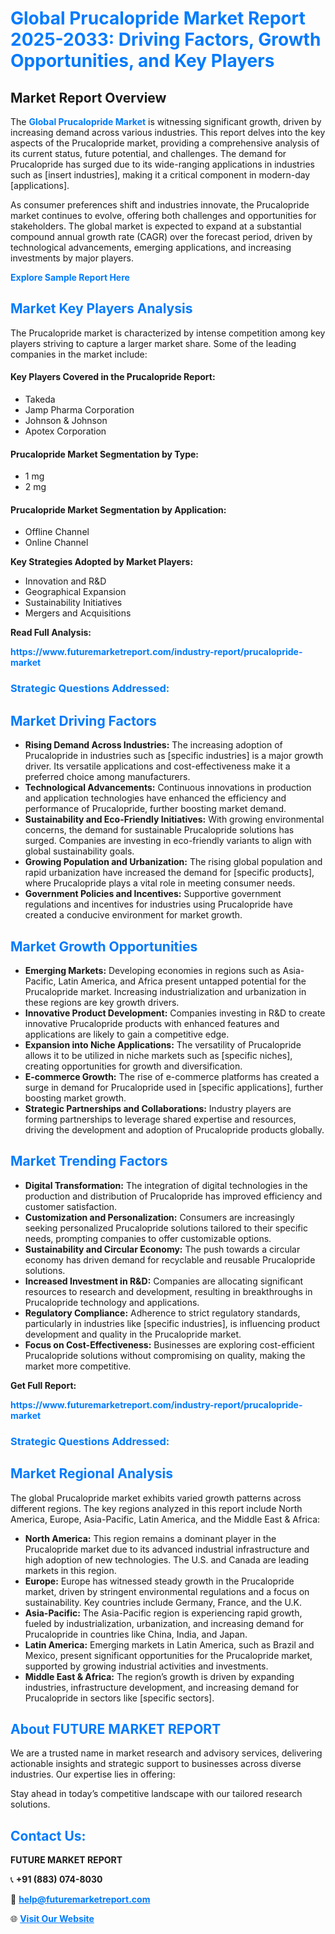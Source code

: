 <h1 style="color: #007BFF;">Global Prucalopride Market Report 2025-2033: Driving Factors, Growth Opportunities, and Key Players</h1>

<section id="overview">
<h2>Market Report Overview</h2>
<p>The <a href="https://www.futuremarketreport.com/industry-report/prucalopride-market" style="color: #007BFF; text-decoration: none;"><strong>Global Prucalopride Market</strong></a> is witnessing significant growth, driven by increasing demand across various industries. This report delves into the key aspects of the Prucalopride market, providing a comprehensive analysis of its current status, future potential, and challenges. The demand for Prucalopride has surged due to its wide-ranging applications in industries such as [insert industries], making it a critical component in modern-day [applications].</p>
<p>As consumer preferences shift and industries innovate, the Prucalopride market continues to evolve, offering both challenges and opportunities for stakeholders. The global market is expected to expand at a substantial compound annual growth rate (CAGR) over the forecast period, driven by technological advancements, emerging applications, and increasing investments by major players.</p>
</section>

<section id="overview">
<p><a href="https://www.futuremarketreport.com/request-sample/reportId=79240" style="color: #007BFF; text-decoration: none;"><strong>Explore Sample Report Here</strong></a></p>
</section>

<section id="key-players">
<h2 style="color: #007BFF;">Market Key Players Analysis</h2>
<p>The Prucalopride market is characterized by intense competition among key players striving to capture a larger market share. Some of the leading companies in the market include:</p>
<h4>Key Players Covered in the Prucalopride Report:</h4>
<ul><li>Takeda</li><li>Jamp Pharma Corporation</li><li>Johnson &amp; Johnson</li><li>Apotex Corporation</li></ul>
<h4>Prucalopride Market Segmentation by Type:</h4>
<ul><li>1 mg</li><li>2 mg</li></ul>

<h4>Prucalopride Market Segmentation by Application:</h4>
<ul><li>Offline Channel</li><li>Online Channel</li></ul>
<p><strong>Key Strategies Adopted by Market Players:</strong></p>
<ul>
<li>Innovation and R&D</li>
<li>Geographical Expansion</li>
<li>Sustainability Initiatives</li>
<li>Mergers and Acquisitions</li>
</ul>
</section>

<section>
<p><strong>Read Full Analysis: </strong></p><a href="https://www.futuremarketreport.com/industry-report/prucalopride-market" style="color: #007BFF; text-decoration: none;"><strong>https://www.futuremarketreport.com/industry-report/prucalopride-market</strong></a>
<h3 style="color: #007BFF;">Strategic Questions Addressed:</h3>
</section>

<section id="driving-factors">
<h2 style="color: #007BFF;">Market Driving Factors</h2>
<ul>
<li><strong>Rising Demand Across Industries:</strong> The increasing adoption of Prucalopride in industries such as [specific industries] is a major growth driver. Its versatile applications and cost-effectiveness make it a preferred choice among manufacturers.</li>
<li><strong>Technological Advancements:</strong> Continuous innovations in production and application technologies have enhanced the efficiency and performance of Prucalopride, further boosting market demand.</li>
<li><strong>Sustainability and Eco-Friendly Initiatives:</strong> With growing environmental concerns, the demand for sustainable Prucalopride solutions has surged. Companies are investing in eco-friendly variants to align with global sustainability goals.</li>
<li><strong>Growing Population and Urbanization:</strong> The rising global population and rapid urbanization have increased the demand for [specific products], where Prucalopride plays a vital role in meeting consumer needs.</li>
<li><strong>Government Policies and Incentives:</strong> Supportive government regulations and incentives for industries using Prucalopride have created a conducive environment for market growth.</li>
</ul>
</section>

<section id="growth-opportunities">
<h2 style="color: #007BFF;">Market Growth Opportunities</h2>
<ul>
<li><strong>Emerging Markets:</strong> Developing economies in regions such as Asia-Pacific, Latin America, and Africa present untapped potential for the Prucalopride market. Increasing industrialization and urbanization in these regions are key growth drivers.</li>
<li><strong>Innovative Product Development:</strong> Companies investing in R&D to create innovative Prucalopride products with enhanced features and applications are likely to gain a competitive edge.</li>
<li><strong>Expansion into Niche Applications:</strong> The versatility of Prucalopride allows it to be utilized in niche markets such as [specific niches], creating opportunities for growth and diversification.</li>
<li><strong>E-commerce Growth:</strong> The rise of e-commerce platforms has created a surge in demand for Prucalopride used in [specific applications], further boosting market growth.</li>
<li><strong>Strategic Partnerships and Collaborations:</strong> Industry players are forming partnerships to leverage shared expertise and resources, driving the development and adoption of Prucalopride products globally.</li>
</ul>
</section>

<section id="trending-factors">
<h2 style="color: #007BFF;">Market Trending Factors</h2>
<ul>
<li><strong>Digital Transformation:</strong> The integration of digital technologies in the production and distribution of Prucalopride has improved efficiency and customer satisfaction.</li>
<li><strong>Customization and Personalization:</strong> Consumers are increasingly seeking personalized Prucalopride solutions tailored to their specific needs, prompting companies to offer customizable options.</li>
<li><strong>Sustainability and Circular Economy:</strong> The push towards a circular economy has driven demand for recyclable and reusable Prucalopride solutions.</li>
<li><strong>Increased Investment in R&D:</strong> Companies are allocating significant resources to research and development, resulting in breakthroughs in Prucalopride technology and applications.</li>
<li><strong>Regulatory Compliance:</strong> Adherence to strict regulatory standards, particularly in industries like [specific industries], is influencing product development and quality in the Prucalopride market.</li>
<li><strong>Focus on Cost-Effectiveness:</strong> Businesses are exploring cost-efficient Prucalopride solutions without compromising on quality, making the market more competitive.</li>
</ul>
</section>

<section>
<p><strong>Get Full Report: </strong></p><a href="https://www.futuremarketreport.com/industry-report/prucalopride-market" style="color: #007BFF; text-decoration: none;"><strong>https://www.futuremarketreport.com/industry-report/prucalopride-market</strong></a>
<h3 style="color: #007BFF;">Strategic Questions Addressed:</h3>
</section>


<section id="regional-analysis">
<h2 style="color: #007BFF;">Market Regional Analysis</h2>
<p>The global Prucalopride market exhibits varied growth patterns across different regions. The key regions analyzed in this report include North America, Europe, Asia-Pacific, Latin America, and the Middle East & Africa:</p>
<ul>
<li><strong>North America:</strong> This region remains a dominant player in the Prucalopride market due to its advanced industrial infrastructure and high adoption of new technologies. The U.S. and Canada are leading markets in this region.</li>
<li><strong>Europe:</strong> Europe has witnessed steady growth in the Prucalopride market, driven by stringent environmental regulations and a focus on sustainability. Key countries include Germany, France, and the U.K.</li>
<li><strong>Asia-Pacific:</strong> The Asia-Pacific region is experiencing rapid growth, fueled by industrialization, urbanization, and increasing demand for Prucalopride in countries like China, India, and Japan.</li>
<li><strong>Latin America:</strong> Emerging markets in Latin America, such as Brazil and Mexico, present significant opportunities for the Prucalopride market, supported by growing industrial activities and investments.</li>
<li><strong>Middle East & Africa:</strong> The region’s growth is driven by expanding industries, infrastructure development, and increasing demand for Prucalopride in sectors like [specific sectors].</li>
</ul>
</section>

<footer>
<h2 style="color: #007BFF;">About FUTURE MARKET REPORT</h2>
<p>We are a trusted name in market research and advisory services, delivering actionable insights and strategic support to businesses across diverse industries. Our expertise lies in offering:</p>

<p>Stay ahead in today’s competitive landscape with our tailored research solutions.</p>

<h2 style="color: #007BFF;">Contact Us:</h2>
<p><strong>FUTURE MARKET REPORT</strong></p>
<p>📞 <strong>+91 (883) 074-8030</strong></p>
<p>📧 <strong><a href="mailto:help@futuremarketreport.com" style="color: #007BFF;">help@futuremarketreport.com</a></strong></p>
<p>🌐 <strong><a href="https://www.futuremarketreport.com/" style="color: #007BFF;">Visit Our Website</a></strong></p>
</footer>